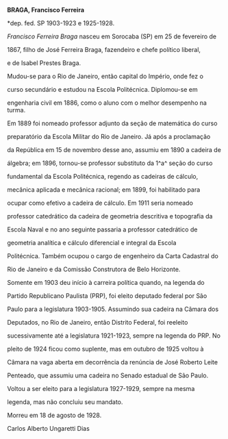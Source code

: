 **BRAGA, Francisco Ferreira**



\*dep. fed. SP 1903-1923 e 1925-1928.



*Francisco Ferreira Braga* nasceu em Sorocaba (SP) em 25 de fevereiro de

1867, filho de José Ferreira Braga, fazendeiro e chefe político liberal,

e de Isabel Prestes Braga.



Mudou-se para o Rio de Janeiro, então capital do Império, onde fez o

curso secundário e estudou na Escola Politécnica. Diplomou-se em

engenharia civil em 1886, como o aluno com o melhor desempenho na turma.

Em 1889 foi nomeado professor adjunto da seção de matemática do curso

preparatório da Escola Militar do Rio de Janeiro. Já após a proclamação

da República em 15 de novembro desse ano, assumiu em 1890 a cadeira de

álgebra; em 1896, tornou-se professor substituto da 1^a^ seção do curso

fundamental da Escola Politécnica, regendo as cadeiras de cálculo,

mecânica aplicada e mecânica racional; em 1899, foi habilitado para

ocupar como efetivo a cadeira de cálculo. Em 1911 seria nomeado

professor catedrático da cadeira de geometria descritiva e topografia da

Escola Naval e no ano seguinte passaria a professor catedrático de

geometria analítica e cálculo diferencial e integral da Escola

Politécnica. Também ocupou o cargo de engenheiro da Carta Cadastral do

Rio de Janeiro e da Comissão Construtora de Belo Horizonte.



Somente em 1903 deu início à carreira política quando, na legenda do

Partido Republicano Paulista (PRP), foi eleito deputado federal por São

Paulo para a legislatura 1903-1905. Assumindo sua cadeira na Câmara dos

Deputados, no Rio de Janeiro, então Distrito Federal, foi reeleito

sucessivamente até a legislatura 1921-1923, sempre na legenda do PRP. No

pleito de 1924 ficou como suplente, mas em outubro de 1925 voltou à

Câmara na vaga aberta em decorrência da renúncia de José Roberto Leite

Penteado, que assumiu uma cadeira no Senado estadual de São Paulo.

Voltou a ser eleito para a legislatura 1927-1929, sempre na mesma

legenda, mas não concluiu seu mandato.



Morreu em 18 de agosto de 1928.



Carlos Alberto Ungaretti Dias



